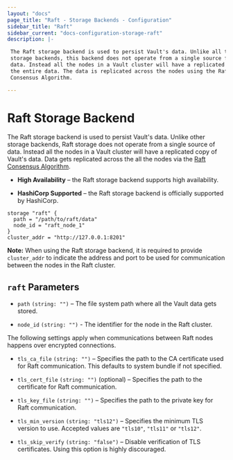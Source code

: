 ```yaml
---
layout: "docs"
page_title: "Raft - Storage Backends - Configuration"
sidebar_title: "Raft"
sidebar_current: "docs-configuration-storage-raft"
description: |-

 The Raft storage backend is used to persist Vault's data. Unlike all the other
 storage backends, this backend does not operate from a single source for the
 data. Instead all the nodes in a Vault cluster will have a replicated copy of
 the entire data. The data is replicated across the nodes using the Raft
 Consensus Algorithm.

---
```


# Raft Storage Backend

The Raft storage backend is used to persist Vault's data. Unlike other storage
backends, Raft storage does not operate from a single source of data. Instead
all the nodes in a Vault cluster will have a replicated copy of Vault's data.
Data gets replicated across the all the nodes via the [Raft Consensus
Algorithm][raft].


- **High Availability** – the Raft storage backend supports high availability.

- **HashiCorp Supported** – the Raft storage backend is officially supported
  by HashiCorp.

```hcl
storage "raft" {
  path = "/path/to/raft/data"
  node_id = "raft_node_1"
}
cluster_addr = "http://127.0.0.1:8201"
```

**Note:** When using the Raft storage backend, it is required to provide `cluster_addr` to indicate the address and port to be used for communication between the nodes in the Raft cluster.

## `raft` Parameters

- `path` `(string: "")` – The file system path where all the Vault data gets
  stored.

- `node_id` `(string: "")` - The identifier for the node in the Raft cluster.

The following settings apply when communications between Raft nodes happens
over encrypted connections.

- `tls_ca_file` `(string: "")` – Specifies the path to the CA certificate used
  for Raft communication. This defaults to system bundle if not specified.

- `tls_cert_file` `(string: "")` (optional) – Specifies the path to the
  certificate for Raft communication.

- `tls_key_file` `(string: "")` – Specifies the path to the private key for
  Raft communication.

- `tls_min_version` `(string: "tls12")` – Specifies the minimum TLS version to
  use. Accepted values are `"tls10"`, `"tls11"` or `"tls12"`.

- `tls_skip_verify` `(string: "false")` – Disable verification of TLS certificates.
  Using this option is highly discouraged.

[raft]: "https://raft.github.io/" "The Raft Consensus Algorithm"
